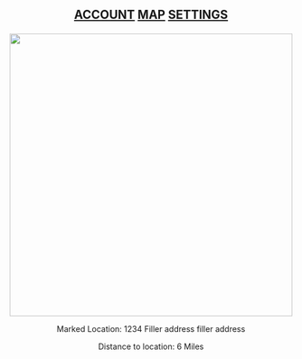## <p align="center"> [ACCOUNT](https://google.com/)  [MAP](https://www.google.com/)  [SETTINGS](https://www.google.com/) 
 
 <p align="center">
 <img src="https://live.staticflickr.com/31/40919010_157eb18de1_b.jpg" width="500" height="500">


<p align="center">
Marked Location: 1234 Filler address filler address

 
<p align="center">
Distance to location: 6 Miles

